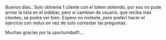 Buenos dias.. 
Solo  obtrenia 1 cliente con el token obtenido, por eso no pude armar la lista en el sidebar, pero si cambian de usuario, que reciba mas clientes, se podra ver bien.
Espero no moleste, pero preferí hacer el ejercicio con redux en vez de solo contestar las preguntas.

Muchas gracias por la oportunidad!!...
